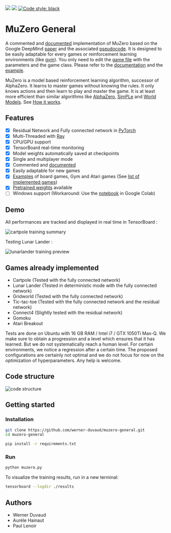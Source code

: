 <p>
<img src="https://img.shields.io/badge/licence-MIT-green">
<img src="https://img.shields.io/badge/dependencies-up%20to%20date-brightgreen">
<a href="https://github.com/psf/black"><img alt="Code style: black" src="https://img.shields.io/badge/code%20style-black-000000.svg"></a>
</p>

# MuZero General

A commented and [documented](https://github.com/werner-duvaud/muzero-general/wiki/MuZero-Documentation) implementation of MuZero based on the Google DeepMind [paper](https://arxiv.org/abs/1911.08265) and the associated [pseudocode](https://arxiv.org/src/1911.08265v2/anc/pseudocode.py).
It is designed to be easily adaptable for every games or reinforcement learning environments (like [gym](https://github.com/openai/gym)). You only need to edit the [game file](https://github.com/werner-duvaud/muzero-general/tree/master/games) with the parameters and the game class. Please refer to the [documentation](https://github.com/werner-duvaud/muzero-general/wiki/MuZero-Documentation) and the [example](https://github.com/werner-duvaud/muzero-general/blob/master/games/cartpole.py).

MuZero is a model based reinforcement learning algorithm, successor of AlphaZero. It learns to master games without knowing the rules. It only knows actions and then learn to play and master the game. It is at least more efficient than similar algorithms like [AlphaZero](https://arxiv.org/abs/1712.01815), [SimPLe](https://arxiv.org/abs/1903.00374) and [World Models](https://arxiv.org/abs/1803.10122). See [How it works](https://github.com/werner-duvaud/muzero-general/wiki/How-MuZero-works).

## Features

* [x] Residual Network and Fully connected network in [PyTorch](https://github.com/pytorch/pytorch)
* [x] Multi-Threaded with [Ray](https://github.com/ray-project/ray)
* [x] CPU/GPU support
* [x] TensorBoard real-time monitoring
* [x] Model weights automatically saved at checkpoints
* [x] Single and multiplayer mode
* [x] Commented and [documented](https://github.com/werner-duvaud/muzero-general/wiki/MuZero-Documentation)
* [x] Easily adaptable for new games
* [x] [Examples](https://github.com/werner-duvaud/muzero-general/blob/master/games/cartpole.py) of board games, Gym and Atari games (See [list of implemented games](https://github.com/werner-duvaud/muzero-general#games-already-implemented))
* [x] [Pretrained weights](https://github.com/werner-duvaud/muzero-general/tree/master/results) available
* [ ] Windows support (Workaround: Use the [notebook](https://github.com/werner-duvaud/muzero-general/blob/master/notebook.ipynb) in Google Colab)

## Demo

All performances are tracked and displayed in real time in TensorBoard :

![cartpole training summary](https://github.com/werner-duvaud/muzero-general/blob/master/docs/cartpole_training_summary.png)

Testing Lunar Lander :

![lunarlander training preview](https://github.com/werner-duvaud/muzero-general/blob/master/docs/lunarlander_training_preview.png)

## Games already implemented

* Cartpole      (Tested with the fully connected network)
* Lunar Lander  (Tested in deterministic mode with the fully connected network)
* Gridworld     (Tested with the fully connected network)
* Tic-tac-toe   (Tested with the fully connected network and the residual network)
* Connect4      (Slightly tested with the residual network)
* Gomoku
* Atari Breakout

Tests are done on Ubuntu with 16 GB RAM / Intel i7 / GTX 1050Ti Max-Q. We make sure to obtain a progression and a level which ensures that it has learned. But we do not systematically reach a human level. For certain environments, we notice a regression after a certain time. The proposed configurations are certainly not optimal and we do not focus for now on the optimization of hyperparameters. Any help is welcome.

## Code structure

![code structure](https://github.com/werner-duvaud/muzero-general/blob/master/docs/how-it-works-werner-duvaud.png)

## Getting started
### Installation

```bash
git clone https://github.com/werner-duvaud/muzero-general.git
cd muzero-general

pip install -r requirements.txt
```

### Run

```bash
python muzero.py
```
To visualize the training results, run in a new terminal:
```bash
tensorboard --logdir ./results
```

## Authors

* Werner Duvaud
* Aurèle Hainaut
* Paul Lenoir

